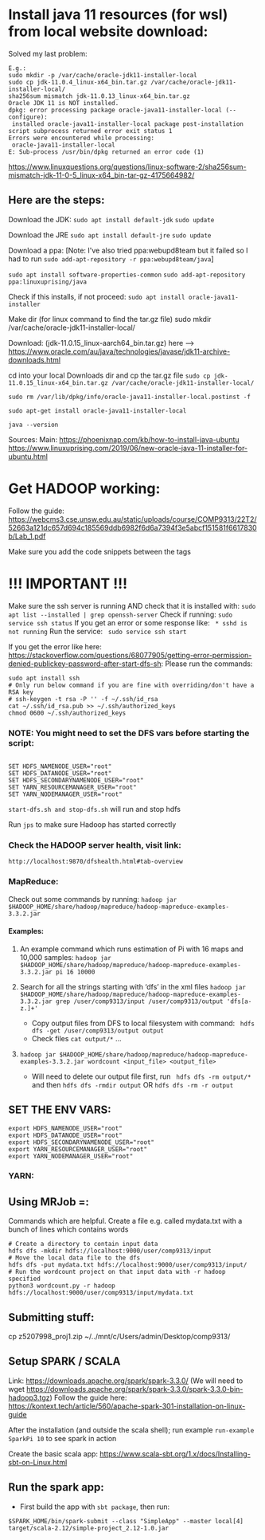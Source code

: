 # Install java 11 resources (for wsl) from local website download:

Solved my last problem:

```
E.g.:
sudo mkdir -p /var/cache/oracle-jdk11-installer-local
sudo cp jdk-11.0.4_linux-x64_bin.tar.gz /var/cache/oracle-jdk11-installer-local/
sha256sum mismatch jdk-11.0.13_linux-x64_bin.tar.gz
Oracle JDK 11 is NOT installed.
dpkg: error processing package oracle-java11-installer-local (--configure):
 installed oracle-java11-installer-local package post-installation script subprocess returned error exit status 1
Errors were encountered while processing:
 oracle-java11-installer-local
E: Sub-process /usr/bin/dpkg returned an error code (1)
```

https://www.linuxquestions.org/questions/linux-software-2/sha256sum-mismatch-jdk-11-0-5_linux-x64_bin-tar-gz-4175664982/

## Here are the steps:

Download the JDK:
`sudo apt install default-jdk`
`sudo update`

Download the JRE
`sudo apt install default-jre`
`sudo update`

Download a ppa:
[Note: I've also tried ppa:webupd8team but it failed so I had to run
`sudo add-apt-repository -r ppa:webupd8team/java`]

`sudo apt install software-properties-common`
`sudo add-apt-repository ppa:linuxuprising/java`

Check if this installs, if not proceed:
`sudo apt install oracle-java11-installer`

Make dir (for linux command to find the tar.gz file)
sudo mkdir /var/cache/oracle-jdk11-installer-local/

Download: (jdk-11.0.15_linux-aarch64_bin.tar.gz) here --> https://www.oracle.com/au/java/technologies/javase/jdk11-archive-downloads.html

cd into your local Downloads dir and cp the tar.gz file
`sudo cp jdk-11.0.15_linux-x64_bin.tar.gz /var/cache/oracle-jdk11-installer-local/`

`sudo rm /var/lib/dpkg/info/oracle-java11-installer-local.postinst -f`

`sudo apt-get install oracle-java11-installer-local`

`java --version`

Sources:
Main: https://phoenixnap.com/kb/how-to-install-java-ubuntu
https://www.linuxuprising.com/2019/06/new-oracle-java-11-installer-for-ubuntu.html

# Get HADOOP working:

Follow the guide: https://webcms3.cse.unsw.edu.au/static/uploads/course/COMP9313/22T2/52663a121dc657d694c185569ddb6982f6d6a7394f3e5abcf151581f6617830b/Lab_1.pdf

Make sure you add the code snippets between the <configuration><configuration/> tags

# !!! IMPORTANT !!!

Make sure the ssh server is running AND check that it is installed with:
`sudo apt list --installed | grep openssh-server`
Check if running:
`sudo service ssh status`
If you get an error or some response like:
` * sshd is not running`
Run the service:
` sudo service ssh start`

If you get the error like here: https://stackoverflow.com/questions/68077905/getting-error-permission-denied-publickey-password-after-start-dfs-sh:
Please run the commands:

```
sudo apt install ssh
# Only run below command if you are fine with overriding/don't have a RSA key
# ssh-keygen -t rsa -P '' -f ~/.ssh/id_rsa
cat ~/.ssh/id_rsa.pub >> ~/.ssh/authorized_keys
chmod 0600 ~/.ssh/authorized_keys
```

### NOTE: You might need to set the DFS vars before starting the script:
```

SET HDFS_NAMENODE_USER="root"
SET HDFS_DATANODE_USER="root"
SET HDFS_SECONDARYNAMENODE_USER="root"
SET YARN_RESOURCEMANAGER_USER="root"
SET YARN_NODEMANAGER_USER="root"

```

`start-dfs.sh and stop-dfs.sh` will run and stop hdfs

Run `jps` to make sure Hadoop has started correctly

### Check the HADOOP server health, visit link:

`http://localhost:9870/dfshealth.html#tab-overview`

### MapReduce:

Check out some commands by running:
`hadoop jar $HADOOP_HOME/share/hadoop/mapreduce/hadoop-mapreduce-examples-3.3.2.jar`

#### Examples:

1. An example command which runs estimation of Pi with 16 maps and 10,000 samples:
   `hadoop jar $HADOOP_HOME/share/hadoop/mapreduce/hadoop-mapreduce-examples-3.3.2.jar pi 16 10000`

2. Search for all the strings starting with ‘dfs’ in the xml files
   `hadoop jar $HADOOP_HOME/share/hadoop/mapreduce/hadoop-mapreduce-examples-3.3.2.jar grep /user/comp9313/input /user/comp9313/output 'dfs[a-z.]+'`

   - Copy output files from DFS to local filesystem with command:
     ` hdfs dfs -get /user/comp9313/output output`
   - Check files
     `cat output/*`
     ...

3. `hadoop jar $HADOOP_HOME/share/hadoop/mapreduce/hadoop-mapreduce-examples-3.3.2.jar wordcount <input_file> <output_file>`
   - Will need to delete our output file first, run ` hdfs dfs -rm output/*` and then `hdfs dfs -rmdir output` OR `hdfs dfs -rm -r output`

## SET THE ENV VARS:
```
export HDFS_NAMENODE_USER="root"
export HDFS_DATANODE_USER="root"
export HDFS_SECONDARYNAMENODE_USER="root"
export YARN_RESOURCEMANAGER_USER="root"
export YARN_NODEMANAGER_USER="root"
```

### YARN:

## Using MRJob =:

Commands which are helpful. 
Create a file e.g. called mydata.txt with a bunch of lines which contains words


```
# Create a directory to contain input data
hdfs dfs -mkdir hdfs://localhost:9000/user/comp9313/input
# Move the local data file to the dfs 
hdfs dfs -put mydata.txt hdfs://localhost:9000/user/comp9313/input/
# Run the wordcount project on that input data with -r hadoop specified
python3 wordcount.py -r hadoop hdfs://localhost:9000/user/comp9313/input/mydata.txt
```

## Submitting stuff:
cp z5207998_proj1.zip ~/../mnt/c/Users/admin/Desktop/comp9313/

## Setup SPARK / SCALA
Link: https://downloads.apache.org/spark/spark-3.3.0/ 
(We will need to wget https://downloads.apache.org/spark/spark-3.3.0/spark-3.3.0-bin-hadoop3.tgz)
Follow the guide here: https://kontext.tech/article/560/apache-spark-301-installation-on-linux-guide

After the installation (and outside the scala shell); run example `run-example SparkPi 10` to see spark in action

Create the basic scala app:
https://www.scala-sbt.org/1.x/docs/Installing-sbt-on-Linux.html 

## Run the spark app:

- First build the app with `sbt package`, then run:
```
$SPARK_HOME/bin/spark-submit --class "SimpleApp" --master local[4] target/scala-2.12/simple-project_2.12-1.0.jar
```